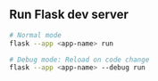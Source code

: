 ## Run Flask dev server

```bash
# Normal mode
flask --app <app-name> run

# Debug mode: Reload on code change
flask --app <app-name> --debug run
```